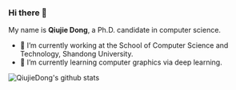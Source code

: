 ### Hi there 👋

<!--
**QiujieDong/QiujieDong** is a ✨ _special_ ✨ repository because its `README.md` (this file) appears on your GitHub profile.

Here are some ideas to get you started:

- 🔭 I’m currently working on ...
- 🌱 I’m currently learning ...
- 👯 I’m looking to collaborate on ...
- 🤔 I’m looking for help with ...
- 💬 Ask me about ...
- 📫 How to reach me: ...
- 😄 Pronouns: ...
- ⚡ Fun fact: ...
-->
My name is **Qiujie Dong**, a Ph.D. candidate in computer science. 

- 🔭 I’m currently working at the School of Computer Science and Technology, Shandong University.
- 🌱 I’m currently learning computer graphics via deep learning.

![QiujieDong's github stats](https://github-readme-stats.vercel.app/api?username=QiujieDong&show_icons=true&icon_color=38a0ff&bg_color=172f45&title_color=bddfff&text_color=6e93b5) 
